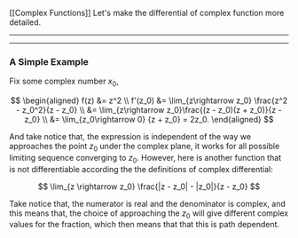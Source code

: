 [[Complex Functions]]
Let's make the differential of complex function more detailed. 

---


---
### **A Simple Example**

Fix some complex number $x_0$, 

$$
\begin{aligned}
    f(z) &= z^2
    \\
    f'(z_0) &= \lim_{z\rightarrow z_0} \frac{z^2 - z_0^2}{z - z_0}
    \\
    &= \lim_{z\rightarrow z_0}\frac{(z - z_0)(z + z_0)}{z - z_0}
    \\
    &= \lim_{z_0\rightarrow 0} {z + z_0} = 2z_0. 
\end{aligned}
$$

And take notice that, the expression is independent of the way we approaches the point $z_0$ under the complex plane, it works for all possible limiting sequence converging to $z_0$. However, here is another function that is not differentiable according the the definitions of complex differential: 

$$
\lim_{z \rightarrow z_0} \frac{|z - z_0| - |z_0|}{z - z_0}
$$

Take notice that, the numerator is real and the denominator is complex, and this means that, the choice of approaching the $z_0$ will give different complex values for the fraction, which then means that that this is path dependent. 